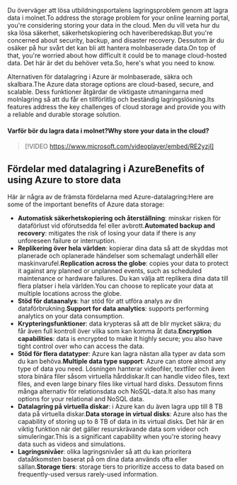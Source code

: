 <span data-ttu-id="4da3f-101">Du överväger att lösa utbildningsportalens lagringsproblem genom att lagra data i molnet.</span><span class="sxs-lookup"><span data-stu-id="4da3f-101">To address the storage problem for your online learning portal, you're considering storing your data in the cloud.</span></span> <span data-ttu-id="4da3f-102">Men du vill veta hur du ska lösa säkerhet, säkerhetskopiering och haveriberedskap.</span><span class="sxs-lookup"><span data-stu-id="4da3f-102">But you're concerned about security, backup, and disaster recovery.</span></span> <span data-ttu-id="4da3f-103">Dessutom är du osäker på hur svårt det kan bli att hantera molnbaserade data.</span><span class="sxs-lookup"><span data-stu-id="4da3f-103">On top of that, you're worried about how difficult it could be to manage cloud-hosted data.</span></span> <span data-ttu-id="4da3f-104">Det här är det du behöver veta.</span><span class="sxs-lookup"><span data-stu-id="4da3f-104">So, here's what you need to know.</span></span>

<span data-ttu-id="4da3f-105">Alternativen för datalagring i Azure är molnbaserade, säkra och skalbara.</span><span class="sxs-lookup"><span data-stu-id="4da3f-105">The Azure data storage options are cloud-based, secure, and scalable.</span></span> <span data-ttu-id="4da3f-106">Dess funktioner åtgärdar de viktigaste utmaningarna med molnlagring så att du får en tillförlitlig och beständig lagringslösning.</span><span class="sxs-lookup"><span data-stu-id="4da3f-106">Its features address the key challenges of cloud storage and provide you with a reliable and durable storage solution.</span></span>

#### <a name="why-store-your-data-in-the-cloud"></a><span data-ttu-id="4da3f-107">Varför bör du lagra data i molnet?</span><span class="sxs-lookup"><span data-stu-id="4da3f-107">Why store your data in the cloud?</span></span>

> [!VIDEO https://www.microsoft.com/videoplayer/embed/RE2yzjI]

## <a name="benefits-of-using-azure-to-store-data"></a><span data-ttu-id="4da3f-108">Fördelar med datalagring i Azure</span><span class="sxs-lookup"><span data-stu-id="4da3f-108">Benefits of using Azure to store data</span></span>

<span data-ttu-id="4da3f-109">Här är några av de främsta fördelarna med Azure-datalagring:</span><span class="sxs-lookup"><span data-stu-id="4da3f-109">Here are some of the important benefits of Azure data storage:</span></span>

- <span data-ttu-id="4da3f-110">**Automatisk säkerhetskopiering och återställning**: minskar risken för dataförlust vid oförutsedda fel eller avbrott.</span><span class="sxs-lookup"><span data-stu-id="4da3f-110">**Automated backup and recovery**: mitigates the risk of losing your data if there is any unforeseen failure or interruption.</span></span>
- <span data-ttu-id="4da3f-111">**Replikering över hela världen**: kopierar dina data så att de skyddas mot planerade och oplanerade händelser som schemalagt underhåll eller maskinvarufel.</span><span class="sxs-lookup"><span data-stu-id="4da3f-111">**Replication across the globe**: copies your data to protect it against any planned or unplanned events, such as scheduled maintenance or hardware failures.</span></span> <span data-ttu-id="4da3f-112">Du kan välja att replikera dina data till flera platser i hela världen.</span><span class="sxs-lookup"><span data-stu-id="4da3f-112">You can choose to replicate your data at multiple locations across the globe.</span></span>
- <span data-ttu-id="4da3f-113">**Stöd för dataanalys**: har stöd för att utföra analys av din dataförbrukning.</span><span class="sxs-lookup"><span data-stu-id="4da3f-113">**Support for data analytics**: supports performing analytics on your data consumption.</span></span>
- <span data-ttu-id="4da3f-114">**Krypteringsfunktioner**: data krypteras så att de blir mycket säkra; du får även full kontroll över vilka som kan komma åt data.</span><span class="sxs-lookup"><span data-stu-id="4da3f-114">**Encryption capabilities**: data is encrypted to make it highly secure; you also have tight control over who can access the data.</span></span>
- <span data-ttu-id="4da3f-115">**Stöd för flera datatyper**: Azure kan lagra nästan alla typer av data som du kan behöva.</span><span class="sxs-lookup"><span data-stu-id="4da3f-115">**Multiple data type support**: Azure can store almost any type of data you need.</span></span> <span data-ttu-id="4da3f-116">Lösningen hanterar videofiler, textfiler och även stora binära filer såsom virtuella hårddiskar.</span><span class="sxs-lookup"><span data-stu-id="4da3f-116">It can handle video files, text files, and even large binary files like virtual hard disks.</span></span> <span data-ttu-id="4da3f-117">Dessutom finns många alternativ för relationsdata och NoSQL-data.</span><span class="sxs-lookup"><span data-stu-id="4da3f-117">It also has many options for your relational and NoSQL data.</span></span>
- <span data-ttu-id="4da3f-118">**Datalagring på virtuella diskar**: i Azure kan du även lagra upp till 8 TB data på virtuella diskar.</span><span class="sxs-lookup"><span data-stu-id="4da3f-118">**Data storage in virtual disks**: Azure also has the capability of storing up to 8 TB of data in its virtual disks.</span></span> <span data-ttu-id="4da3f-119">Det här är en viktig funktion när det gäller resurskrävande data som videor och simuleringar.</span><span class="sxs-lookup"><span data-stu-id="4da3f-119">This is a significant capability when you're storing heavy data such as videos and simulations.</span></span>
- <span data-ttu-id="4da3f-120">**Lagringsnivåer**: olika lagringsnivåer så att du kan prioritera dataåtkomsten baserat på om dina data används ofta eller sällan.</span><span class="sxs-lookup"><span data-stu-id="4da3f-120">**Storage tiers**: storage tiers to prioritize access to data based on frequently-used versus rarely-used information.</span></span>